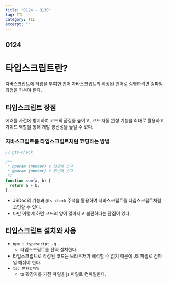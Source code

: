 ```yaml
---
title: "0124 - 0130"
tag: TIL
category: TIL
excerpt: ""
---
```


## 0124

# 타입스크립트란?
자바스크립트에 타입을 부여한 언어
자바스크립트의 확장된 언어로 실행하려면 컴파일 과정을 거쳐야 한다.


## 타입스크립트 장점
에러를 사전에 방지하여 코드의 품질을 높이고, 코드 자동 완성 기능을 최대로 활용하고 가이드 역할을 통해 개발 생산성을 높일 수 있다.


### 자바스크립트를 타입스크립트처럼 코딩하는 방법
```javascript
// @ts-check

/**
 * @param {number} a 첫번째 숫자
 * @param {number} b 두번째 숫자
 */
function sum(a, b) {
  return a + b;
}
```
* JSDoc의 기능과 `@ts-check` 주석을 활용하여 자바스크립트를 타입스크립트처럼 코딩할 수 있다.
* 다만 이렇게 하면 코드의 양이 많아지고 불편하다는 단점이 있다.


## 타입스크립트 설치와 사용
* `npm i typescript -g`  
	* 타입스크립트를 전역 설치한다.  
* 타입스크립트로 작성된 코드는 브라우저가 해석할 수 없기 때문에 JS 파일로 컴파일 해줘야 한다.
* `tsc 변환할파일`  
	* ts 확장자를 가진 파일을 js 파일로 컴파일한다.